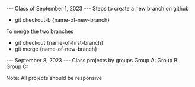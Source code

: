 --- Class of September 1, 2023 ---
Steps to create a new branch on github
 - git checkout-b {name-of-new-branch}

To merge the two branches
 - git checkout {name-of-first-branch}
 - git merge {name-of-new-branch}


--- September 8, 2023 ---
Class projects by groups
Group A:
Group B:
Group C:

Note: All projects should be responsive